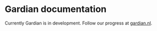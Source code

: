 # Gardian documentation

Currently Gardian is in development. Follow our progress at [gardian.nl](http://gardian.nl).

